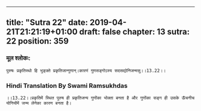 
---
title: "Sutra 22"
date: 2019-04-21T21:21:19+01:00
draft: false
chapter: 13
sutra: 22
position: 359
---
### मूल श्लोकः:
```
पुरुषः प्रकृतिस्थो हि भुङ्क्ते प्रकृतिजान्गुणान्।कारणं गुणसङ्गोऽस्य सदसद्योनिजन्मसु।।13.22।।

```

### Hindi Translation By Swami Ramsukhdas
```
।।13.22।।प्रकृतिमें स्थित पुरुष ही प्रकृतिजन्य गुणोंका भोक्ता बनता है और गुणोंका सङ्ग ही उसके ऊँचनीच योनियोंमें जन्म लेनेका कारण बनता है।

```

